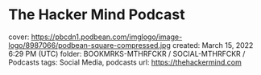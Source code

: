 # The Hacker Mind Podcast

cover: https://pbcdn1.podbean.com/imglogo/image-logo/8987066/podbean-square-compressed.jpg
created: March 15, 2022 6:29 PM (UTC)
folder: BOOKMRKS-MTHRFCKR / SOCIAL-MTHRFCKR / Podcasts
tags: Social Media, podcasts
url: https://thehackermind.com
